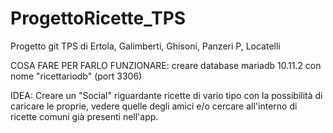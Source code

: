 # ProgettoRicette_TPS
Progetto git TPS di Ertola, Galimberti, Ghisoni, Panzeri P, Locatelli


COSA FARE PER FARLO FUNZIONARE:
creare database mariadb 10.11.2 con nome "ricettariodb" (port 3306)






IDEA:
Creare un "Social" riguardante ricette di vario tipo con la possibilità di caricare le proprie, vedere quelle degli amici e/o cercare all'interno di ricette comuni già presenti nell'app.
